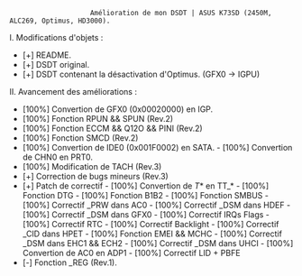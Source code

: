                         Amélioration de mon DSDT | ASUS K73SD (2450M, ALC269, Optimus, HD3000).

I. Modifications d'objets :

- [+] README.
- [+] DSDT original.
- [+] DSDT contenant la désactivation d'Optimus. (GFX0 -> IGPU)


II. Avancement des améliorations :

- [100%] Convertion de GFX0 (0x00020000) en IGP.
- [100%] Fonction RPUN && SPUN (Rev.2)
- [100%] Fonction ECCM && Q12O && PINI (Rev.2)
- [100%] Fonction SMCD (Rev.2)
- [100%] Convertion de IDE0 (0x001F0002) en SATA.
      -               [100%] Convertion de CHN0 en PRT0.
- [100%] Modification de TACH (Rev.3)
- [+] Correction de bugs mineurs (Rev.3)
- [+] Patch de correctif
      -               [100%] Convertion de _T_* en TT_*
      -               [100%] Fonction DTG
      -               [100%] Fonction B1B2
      -               [100%] Fonction SMBUS
      -               [100%] Correctif _PRW dans AC0
      -               [100%] Correctif _DSM dans HDEF
      -               [100%] Correctif _DSM dans GFX0
      -               [100%] Correctif IRQs Flags
      -               [100%] Correctif RTC
      -               [100%] Correctif Backlight
      -               [100%] Correctif _CID dans HPET
      -               [100%] Fonction EMEI && MCHC
      -               [100%] Correctif _DSM dans EHC1 && ECH2
      -               [100%] Correctif _DSM dans UHCI
      -               [100%] Convertion de AC0 en ADP1 
      -               [100%] Correctif LID + PBFE
- [-] Fonction _REG (Rev.1).
